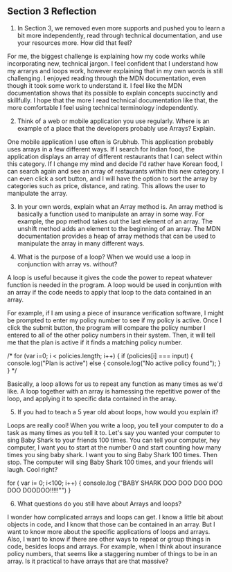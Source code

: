 ## Section 3 Reflection

1. In Section 3, we removed even more supports and pushed you to learn a bit more independently, read through technical documentation, and use your resources more. How did that feel?

For me, the biggest challenge is explaining how my code works while incorporating new, technical jargon. I feel confident that I understand how my arrarys and loops work, however explaining that in my own words is still challenging. I enjoyed reading through the
MDN documentation, even though it took some work to understand it. I feel like the MDN documentation shows that its possible
to explain concepts succinctly and skillfully. I hope that the more I read technical documentation like that, the more comfortable I feel using technical terminology independently.

2. Think of a web or mobile application you use regularly. Where is an example of a place that the developers probably use Arrays? Explain.

One mobile application I use often is Grubhub. This application probably uses arrays in a few different ways. If I search for Indian food, the application displays an array of different restaurants that I can select within this category.  If I change my mind and decide I'd rather have Korean food, I can search again and see an array of restaurants within this new category. I can even click a sort button, and I will have the option to sort the array by categories such as price, distance, and rating. This allows the user to manipulate the array.

3. In your own words, explain what an Array method is.
An array method is basically a function used to manipulate an array in some way. For example, the pop method takes out the last element of an array. The unshift method adds an element to the beginning of an array. The MDN documentation provides a heap of array methods that can be used to manipulate the array in many different ways.

4. What is the purpose of a loop? When we would use a loop in conjunction with array vs. without?

A loop is useful because it gives the code the power to repeat whatever function is needed in the program. A loop would be used in conjuntion with an array if the code needs to apply that loop to the data contained in an array.

For example, if I am using a piece of insurance verification software, I might be prompted to enter my policy number to see if my policy is active. Once I click the submit button, the program will compare the policy number I entered to all of the other policy numbers in their system. Then, it will tell me that the plan is active if it finds a matching policy number.

/*
for (var i=0; i < policies.length; i++) {
  if (policies[i] === input) {
    console.log("Plan is active")
  else {
    console.log("No active policy found");
  }  
}
*/

Basically, a loop allows for us to repeat any function as many times as we'd like. A loop together with an array is harnessing the repetitive power of the loop, and applying it to specific data contained in the array.



5. If you had to teach a 5 year old about loops, how would you explain it?

Loops are really cool! When you write a loop, you tell your computer to do a task as many times as you tell it to. Let's say you wanted your computer to sing Baby Shark to your friends 100 times. You can tell your computer, hey computer, I want you to start at the number 0 and start counting how many times you sing baby shark. I want you to sing Baby Shark 100 times. Then stop. The computer will sing Baby Shark 100 times, and your friends will laugh. Cool right?

for ( var i= 0; i<100; i++) {
  console.log ("BABY SHARK DOO DOO DOO DOO DOO DOODOO!!!!!"")
}

6. What questions do you still have about Arrays and loops?

I wonder how complicated arrays and loops can get. I know a little bit about objects in code, and I know that those can be contained in an array. But I want to know more about the specific applications of loops and arrays. Also, I want to know if there are other ways to repeat or group things in code, besides loops and arrays. For example, when I think about insurance policy numbers, that seems like a staggering number of things to be in an array. Is it practical to have arrays that are that massive?
